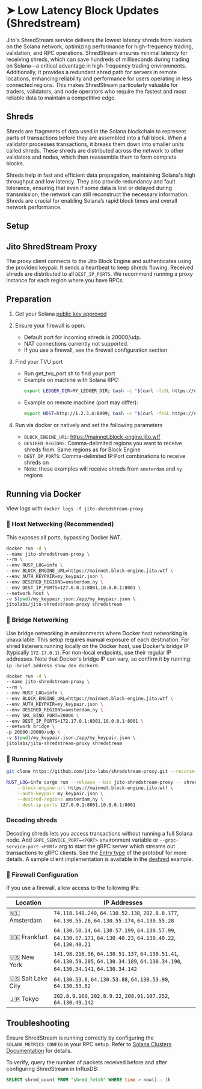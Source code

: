 # ➤ Low Latency Block Updates (Shredstream)

Jito's ShredStream service delivers the lowest latency shreds from leaders on the Solana network, optimizing performance for high-frequency trading, validation, and RPC operations. ShredStream ensures minimal latency for receiving shreds, which can save hundreds of milliseconds during trading on Solana—a critical advantage in high-frequency trading environments. Additionally, it provides a redundant shred path for servers in remote locations, enhancing reliability and performance for users operating in less connected regions. This makes ShredStream particularly valuable for traders, validators, and node operators who require the fastest and most reliable data to maintain a competitive edge.

## Shreds

Shreds are fragments of data used in the Solana blockchain to represent parts of transactions before they are assembled into a full block. When a validator processes transactions, it breaks them down into smaller units called shreds. These shreds are distributed across the network to other validators and nodes, which then reassemble them to form complete blocks.

Shreds help in fast and efficient data propagation, maintaining Solana's high throughput and low latency. They also provide redundancy and fault tolerance, ensuring that even if some data is lost or delayed during transmission, the network can still reconstruct the necessary information. Shreds are crucial for enabling Solana’s rapid block times and overall network performance.

## Setup

## Jito ShredStream Proxy

The proxy client connects to the Jito Block Engine and authenticates using the provided keypair. It sends a heartbeat to keep shreds flowing. Received shreds are distributed to all `DEST_IP_PORTS`. We recommend running a proxy instance for each region where you have RPCs.

## Preparation

1. Get your Solana [public key approved](https://web.miniextensions.com/WV3gZjFwqNqITsMufIEp)

2. Ensure your firewall is open.
    - Default port for incoming shreds is 20000/udp.
    - NAT connections currently not supported.
    - If you use a firewall, see the firewall configuration section

3. Find your TVU port
    - Run get_tvu_port.sh to find your port
    - Example on machine with Solana RPC: 
      ```bash
      export LEDGER_DIR=MY_LEDGER_DIR; bash -c "$(curl -fsSL https://raw.githubusercontent.com/jito-labs/shredstream-proxy/master/scripts/get_tvu_port.sh)"
      ```
    - Example on remote machine (port may differ): 
      ```bash
      export HOST=http://1.2.3.4:8899; bash -c "$(curl -fsSL https://raw.githubusercontent.com/jito-labs/shredstream-proxy/master/scripts/get_tvu_port.sh)"
      ```

4. Run via docker or natively and set the following parameters
    - `BLOCK_ENGINE_URL`: https://mainnet.block-engine.jito.wtf
    - `DESIRED_REGIONS`: Comma-delimited regions you want to receive shreds from. Same regions as for Block Engine
    - `DEST_IP_PORTS`: Comma-delimited IP:Port combinations to receive shreds on
    - Note: these examples will receive shreds from `amsterdam` and `ny` regions

## Running via Docker

View logs with `docker logs -f jito-shredstream-proxy`

### 🐳 Host Networking (Recommended)

This exposes all ports, bypassing Docker NAT.

```bash
docker run -d \
--name jito-shredstream-proxy \
--rm \
--env RUST_LOG=info \
--env BLOCK_ENGINE_URL=https://mainnet.block-engine.jito.wtf \
--env AUTH_KEYPAIR=my_keypair.json \
--env DESIRED_REGIONS=amsterdam,ny \
--env DEST_IP_PORTS=127.0.0.1:8001,10.0.0.1:8001 \
--network host \
-v $(pwd)/my_keypair.json:/app/my_keypair.json \
jitolabs/jito-shredstream-proxy shredstream
```

### 🚝 Bridge Networking

Use bridge networking in environments where Docker host networking is unavailable. This setup requires manual exposure of each destination. For shred listeners running locally on the Docker host, use Docker's bridge IP (typically `172.17.0.1`). For non-local endpoints, use their regular IP addresses. Note that Docker's bridge IP can vary, so confirm it by running: `ip -brief address show dev docker0`.

```bash
docker run -d \
--name jito-shredstream-proxy \
--rm \
--env RUST_LOG=info \
--env BLOCK_ENGINE_URL=https://mainnet.block-engine.jito.wtf \
--env AUTH_KEYPAIR=my_keypair.json \
--env DESIRED_REGIONS=amsterdam,ny \
--env SRC_BIND_PORT=20000 \
--env DEST_IP_PORTS=172.17.0.1:8001,10.0.0.1:8001 \
--network bridge \
-p 20000:20000/udp \
-v $(pwd)/my_keypair.json:/app/my_keypair.json \
jitolabs/jito-shredstream-proxy shredstream
```

### 🦾 Running Natively

```bash
git clone https://github.com/jito-labs/shredstream-proxy.git --recurse-submodules

RUST_LOG=info cargo run --release --bin jito-shredstream-proxy -- shredstream \
    --block-engine-url https://mainnet.block-engine.jito.wtf \
    --auth-keypair my_keypair.json \
    --desired-regions amsterdam,ny \
    --dest-ip-ports 127.0.0.1:8001,10.0.0.1:8001
```

### Decoding shreds

Decoding shreds lets you access transactions without running a full Solana node. Add `GRPC_SERVICE_PORT=<PORT>` environment variable or `--grpc-service-port:<PORT>` arg to start the gRPC server which streams out transactions to gRPC clients. See the [Entry type](https://github.com/jito-labs/mev-protos/blob/master/shredstream.proto#L48) of the protobuf for more details. A sample client implementation is available in the [deshred](https://github.com/sbs2001/shredstream-proxy/tree/deshred/examples/deshred.rs) example.

### 📛 Firewall Configuration

If you use a firewall, allow access to the following IPs:

| Location            | IP Addresses                                                                                                                          |
|---------------------|---------------------------------------------------------------------------------------------------------------------------------------|
| 🇳🇱 Amsterdam      | `74.118.140.240`, `64.130.52.138`, `202.8.8.177`, `64.130.55.26`, `64.130.55.174`, `64.130.55.28`                                     |
| 🇩🇪 Frankfurt      | `64.130.50.14`, `64.130.57.199`, `64.130.57.99`, `64.130.57.171`, `64.130.40.23`, `64.130.40.22`, `64.130.40.21`                      |
| 🇺🇸 New York       | `141.98.216.96`, `64.130.51.137`, `64.130.51.41`, `64.130.59.205`, `64.130.34.189`, `64.130.34.190`, `64.130.34.141`, `64.130.34.142` |
| 🇺🇸 Salt Lake City | `64.130.53.8`, `64.130.53.88`, `64.130.53.90`, `64.130.53.82`                                                                         |
| 🇯🇵 Tokyo          | `202.8.9.160`, `202.8.9.22`, `208.91.107.252`, `64.130.49.142`                                                                        |

## Troubleshooting

Ensure ShredStream is running correctly by configuring the `SOLANA_METRICS_CONFIG` in your RPC setup. Refer to [Solana Clusters Documentation](https://docs.solana.com/clusters) for details.

To verify, query the number of packets received before and after configuring ShredStream in InfluxDB:

```sql
SELECT shred_count FROM "shred_fetch" WHERE time > now() - 1h
```
